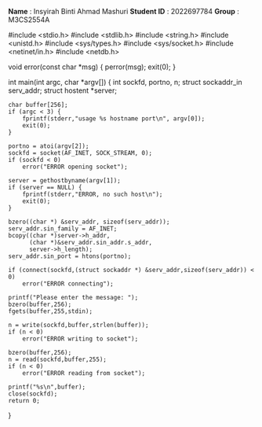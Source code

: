 **Name** : Insyirah Binti Ahmad Mashuri
**Student ID**   : 2022697784
**Group**        : M3CS2554A

#include <stdio.h>
#include <stdlib.h>
#include <string.h>
#include <unistd.h>
#include <sys/types.h>
#include <sys/socket.h>
#include <netinet/in.h>
#include <netdb.h>

void error(const char *msg) {
    perror(msg);
    exit(0);
}

int main(int argc, char *argv[]) {
    int sockfd, portno, n;
    struct sockaddr_in serv_addr;
    struct hostent *server;

    char buffer[256];
    if (argc < 3) {
        fprintf(stderr,"usage %s hostname port\n", argv[0]);
        exit(0);
    }

    portno = atoi(argv[2]);
    sockfd = socket(AF_INET, SOCK_STREAM, 0);
    if (sockfd < 0)
        error("ERROR opening socket");

    server = gethostbyname(argv[1]);
    if (server == NULL) {
        fprintf(stderr,"ERROR, no such host\n");
        exit(0);
    }

    bzero((char *) &serv_addr, sizeof(serv_addr));
    serv_addr.sin_family = AF_INET;
    bcopy((char *)server->h_addr,
          (char *)&serv_addr.sin_addr.s_addr,
          server->h_length);
    serv_addr.sin_port = htons(portno);

    if (connect(sockfd,(struct sockaddr *) &serv_addr,sizeof(serv_addr)) < 0)
        error("ERROR connecting");

    printf("Please enter the message: ");
    bzero(buffer,256);
    fgets(buffer,255,stdin);

    n = write(sockfd,buffer,strlen(buffer));
    if (n < 0)
        error("ERROR writing to socket");

    bzero(buffer,256);
    n = read(sockfd,buffer,255);
    if (n < 0)
        error("ERROR reading from socket");

    printf("%s\n",buffer);
    close(sockfd);
    return 0;
}
